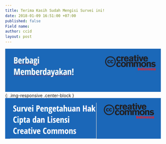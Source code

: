 ```yaml
---
title: Terima Kasih Sudah Mengisi Survei ini!
date: 2018-01-09 16:51:00 +07:00
published: false
Field name: 
author: ccid
layout: post
---
```


![tq3.jpg](/uploads/tq3.jpg){: .img-responsive .center-block }![Survey.png](/uploads/Survey.png)


